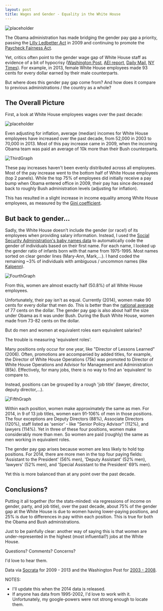 ```yaml
---
layout: post
title: Wages and Gender - Equality in the White House
---
```


![placeholder](http://icsulam.github.io/assets/p1-00-intro2014.png)

The Obama administration has made bridging the gender pay gap a priority, passing the [Lilly Ledbetter Act](http://en.wikipedia.org/wiki/Lilly_Ledbetter_Fair_Pay_Act_of_2009) in 2009 and continuing to promote the [Paycheck Fairness Act](http://www.nytimes.com/2014/03/21/us/politics/obama-to-promote-expanded-economic-opportunities-for-women.html).

Yet, critics often point to the gender wage gap of White House staff as evidence of a bit of hypocrisy ([Washington Post](http://www.washingtonpost.com/blogs/post-politics/wp/2014/04/07/the-white-houses-own-wage-gender-gap/), [AEI report](http://www.aei-ideas.org/2014/02/february-20-is-white-house-equal-pay-day-the-date-in-2014-women-must-work-to-earn-what-men-earned-in-2013/), [Daily Mail](http://www.dailymail.co.uk/news/article-2128513/Women-paid-significantly-Obama-White-House-male-counterparts.html), [NY Times](http://www.nytimes.com/2014/04/08/us/politics/as-obama-spotlights-gender-gap-in-wages-his-own-payroll-draws-scrutiny.html?_r=0)).  For example, in 2013, female White House employees made 93 cents for every dollar earned by their male counterparts.

But where does this gender pay gap come from? And how does it compare to previous administrations / the country as a whole?

## The Overall Picture

First, a look at White House employees wages over the past decade:

![placeholder](/assets/p1-01-median2014.png)

Even adjusting for inflation, average (median) incomes for White House employees have increased over the past decade, from 52,000 in 2003 to 70,000 in 2013. Most of this pay increase came in 2009, when the incoming Obama team was paid an average of 10k more than their Bush counterparts.

![ThirdGraph](/assets/p1-02-income2014.png)

These pay increases haven't been evenly distributed across all employees. Most of the pay increase went to the bottom half of White House employees (top 2 panels).  While the top 75% of employees did initially receive a pay bump when Obama entered office in 2009, their pay has since decreased back to roughly Bush administration levels (adjusting for inflation).

This has resulted in a slight increase in income equality among White House employees, as measured by the [Gini coefficient](http://en.wikipedia.org/wiki/Gini_coefficient).

## But back to gender...

Sadly, the White House doesn't include the gender (or race!) of its employees when providing salary information. Instead, I used the [Social Security Administration's baby names data](http://www.ssa.gov/oact/babynames/limits.html) to automatically code the gender of individuals based on their first name. For each name, I looked up the gender ratio of infants born with that name from 1975-1995. Most names sorted on clear gender lines (Mary-Ann, Mark,...). I hand coded the remaining ~3% of individuals with ambiguous / uncommon names (like [Kalpenn](http://en.wikipedia.org/wiki/Kal_Penn)).

![FourthGraph](/assets/p1-03-gender2014.png)

From this, women are almost exactly half (50.8%) of all White House employees.

Unfortunately, their pay isn't as equal. Currently (2014), women make 90 cents for every dollar that men do. This is better than the [national average](http://www.iwpr.org/publications/pubs/the-gender-wage-gap-2012/) of 77 cents on the dollar. The gender pay gap is also about half the size under Obama as it was under Bush. During the Bush White House, women made from 73-82 cents on the dollar.

But do men and women at equivalent roles earn equivalent salaries?

The trouble is measuring 'equivalent roles'.

Many positions only occur for one year, like "Director of Lessons Learned" (2006). Often, promotions are accompanied by added titles, for example, the Director of White House Operations (75k) was promoted to Director of White House Operations and Advisor for Management and Administration (85k). Effectively, for many jobs, there is no way to find an 'equivalent' to compare to.

Instead, positions can be grouped by a rough 'job title' (lawyer, director, deputy director,...).

![FifthGraph](/assets/p1-04-summaryPlot.png)

Within each position,  women make approximately the same as men. For 2014, in 9 of 13 job titles, women earn 91-106% of men in those positions. The four exceptions are Deputy Directors (88%), Associate Directors (120%), staff listed as 'senior' - like "Senior Policy Advisor" (112%), and lawyers (114%). Yet in three of these four positions, women make considerably more than men. So women are paid (roughly) the same as men working in equivalent roles.

The gender pay gap arises because women are less likely to hold top positions. For 2014, there are more men in the top four paying fields: 'Assistant to the President' (56% men), 'Deputy Assistant' (52% men), 'lawyers' (52% men), and 'Special Assistant to the President' 69% men).

Yet this is more balanced than at any point over the past decade.

## Conclusions?

Putting it all together (for the stats-minded: via regressions of income on gender, party, and job title), over the past decade, about 75% of the gender gap at the White House is due to women having lower-paying positions, and 25% is due to differences in pay within each position. This is true for both the Obama and Bush administrations.

Just to be painfully clear: another way of saying this is that women are under-represented in the highest (most influential?) jobs at the White House.

Questions?
Comments?
Concerns?

I'd love to hear them.


Data via [Socrata](https://opendata.socrata.com/) for 2009 - 2013 and the Washington Post for [2003 - 2008](http://www.washingtonpost.com/wp-srv/opinions/graphics/2008stafflistsalary.html).

NOTES:
* I'll update this when the 2014 data is released.
* If anyone has data from 1995-2002, I'd love to work with it. Unfortunately, my google-powers were not strong enough to locate them. 